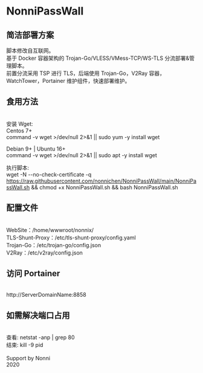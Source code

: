 # NonniPassWall
 
<h2>简洁部署方案</h2>

脚本修改自互联网。</br>
基于 Docker 容器架构的 Trojan-Go/VLESS/VMess-TCP/WS-TLS 分流部署&管理脚本。</br>
前置分流采用 TSP 进行 TLS，后端使用 Trojan-Go，V2Ray 容器，WatchTower，Portainer 维护组件，快速部署维护。</br>


<h2>食用方法</h2> </br>
安装 Wget: </br>
Centos 7+ </br>
command -v wget >/dev/null 2>&1 || sudo yum -y install wget

Debian 9+ | Ubuntu 16+ </br>
command -v wget >/dev/null 2>&1 || sudo apt -y install wget

执行脚本: </br>
wget -N --no-check-certificate -q https://raw.githubusercontent.com/nonnichen/NonniPassWall/main/NonniPassWall.sh && chmod +x NonniPassWall.sh && bash NonniPassWall.sh
</br>


<h2>配置文件</h2> </br>
WebSite：/home/wwwroot/nonnix/ </br>
TLS-Shunt-Proxy：/etc/tls-shunt-proxy/config.yaml </br>
Trojan-Go：/etc/trojan-go/config.json </br>
V2Ray：/etc/v2ray/config.json </br>


<h2>访问 Portainer</h2></br>
http://ServerDomainName:8858 </br>


<h2>如需解决端口占用</h2></br>
查看: netstat -anp | grep 80 </br>
结束: kill -9 pid </br>
</br>
Support by Nonni</br>
2020